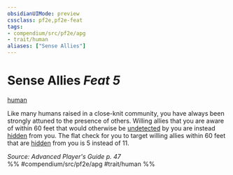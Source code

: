 ```yaml
---
obsidianUIMode: preview
cssclass: pf2e,pf2e-feat
tags:
- compendium/src/pf2e/apg
- trait/human
aliases: ["Sense Allies"]
---
```

# Sense Allies  *Feat 5*  
[human](human.md "Human Ancestry & Heritage Trait")  


Like many humans raised in a close-knit community, you have always been strongly attuned to the presence of others. Willing allies that you are aware of within 60 feet that would otherwise be [undetected](conditions.md#Undetected) by you are instead [hidden](conditions.md#Hidden) from you. The flat check for you to target willing allies within 60 feet that are [hidden](conditions.md#Hidden) from you is 5 instead of 11.

*Source: Advanced Player's Guide p. 47*  
%% #compendium/src/pf2e/apg #trait/human %%